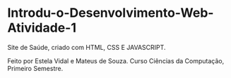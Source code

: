 # Introdu-o-Desenvolvimento-Web-Atividade-1
Site de Saúde, criado com HTML, CSS E JAVASCRIPT.

Feito por Estela Vidal e Mateus de Souza. Curso Ciências da Computação, Primeiro Semestre.
